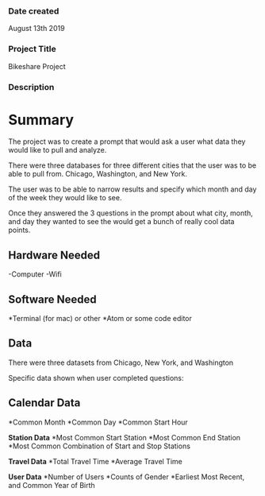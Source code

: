 ### Date created
August 13th 2019

### Project Title
Bikeshare Project

### Description
# **Summary**
The project was to create a prompt that would ask a user what data they would like to pull and analyze.

There were three databases for three different cities that the user was to be able to pull from. Chicago, Washington, and New York.

The user was to be able to narrow results and specify which month and day of the week they would like to see.

Once they answered the 3 questions in the prompt about what city, month, and day they wanted to see the would get a bunch of really cool data points.

## **Hardware Needed**
-Computer
-Wifi

## **Software Needed**
*Terminal (for mac) or other
*Atom or some code editor


## **Data**
There were three datasets from Chicago, New York, and Washington

Specific data shown when user completed questions:


## **Calendar Data**
*Common Month
*Common Day
*Common Start Hour

**Station Data**
*Most Common Start Station
*Most Common End Station
*Most Common Combination of Start and Stop Stations

**Travel Data**
*Total Travel Time
*Average Travel Time

**User Data**
*Number of Users
*Counts of Gender
*Earliest Most Recent, and Common Year of Birth
